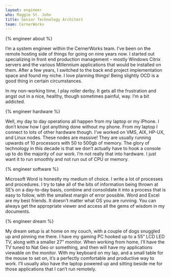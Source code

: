 ```yaml
---
layout: engineer
who: Maggie St. John
title: Senior Technology Architect
team: CernerWorks
---
```


{% engineer about %}

I’m a system engineer within the CernerWorks team. I’ve been on the remote hosting side of things for going on nine years now. I started out specializing in front end production management – mostly Windows Citrix servers and the various Millennium applications that would be installed on them. After a few years, I switched to the back end project implementation space and found my niche. I love planning things! Being slightly OCD is a good thing in certain circumstances.

In my non-working time, I play roller derby. It gets all the frustration and angst out in a nice, healthy, though sometimes painful, way. I’m a bit addicted.

{% engineer hardware %}

Well, my day to day operations all happen from my laptop or my iPhone. I don’t know how I got anything done without my phone. From my laptop I connect to lots of other hardware though. I’ve worked on VMS, AIX, HP-UX, and Linux nodes. These nodes are massive! They are usually running upwards of 10 processors with 50 to 500gb of memory. The glory of technology in this decade is that we don’t actually have to hook a console up to do the majority of our work. I’m not really that into hardware. I just want it to run smoothly and not run out of CPU or memory.

{% engineer software %}

Microsoft Word is honestly my medium of choice. I write a lot of processes and procedures. I try to take all of the bits of information being thrown at SE’s on a day-to-day basis, combine and consolidate it into a process that is easy to follow, with the smallest margin of error possible. Word and Excel are my best friends. It doesn’t matter what OS you are running. You can always get the appropriate viewer and access all the gems of wisdom in my documents.

{% engineer dream %}

My dream setup is at home on my couch, with a couple of dogs snuggled up and pinning me there. I have my gaming PC hooked up to a 55” LCD LED TV, along with a smaller 27” monitor. When working from home, I’ll have the TV tuned to Nat Geo or something, and then will have my applications viewable on the monitor. With my keyboard on my lap, and a small table for the mouse to set on, it’s a perfectly comfortable and productive way to work. I’ll usually also have the laptop powered up and sitting beside me for those applications that I can’t run remotely.
